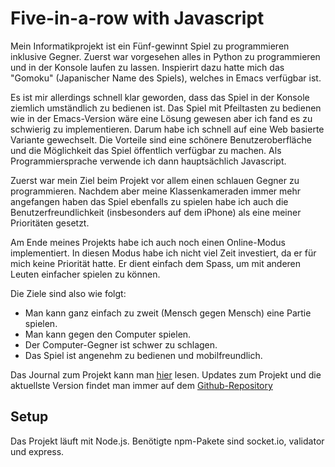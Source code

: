 # Five-in-a-row with Javascript
Mein Informatikprojekt ist ein Fünf-gewinnt Spiel zu programmieren inklusive Gegner.
Zuerst war vorgesehen alles in Python zu programmieren und in der Konsole laufen zu lassen.
Inspierirt dazu hatte mich das "Gomoku" (Japanischer Name des Spiels), welches in Emacs verfügbar ist.

Es ist mir allerdings schnell klar geworden, dass das Spiel in der Konsole ziemlich umständlich zu bedienen ist. Das Spiel mit Pfeiltasten zu bedienen wie in der Emacs-Version wäre eine Lösung gewesen aber ich fand es zu schwierig zu implementieren. 
Darum habe ich schnell auf eine Web basierte Variante gewechselt. Die Vorteile sind eine schönere Benutzeroberfläche und die Möglichkeit das Spiel öffentlich verfügbar zu machen. Als Programmiersprache verwende ich dann hauptsächlich Javascript.

Zuerst war mein Ziel beim Projekt vor allem einen schlauen Gegner zu programmieren.
Nachdem aber meine Klassenkameraden immer mehr angefangen haben das Spiel ebenfalls zu spielen habe ich auch die Benutzerfreundlichkeit (insbesonders auf dem iPhone) als eine meiner Prioritäten gesetzt.

Am Ende meines Projekts habe ich auch noch einen Online-Modus implementiert. In diesen Modus habe ich nicht viel Zeit investiert, da er für mich keine Priorität hatte. Er dient einfach dem Spass, um mit anderen Leuten einfacher spielen zu können.

Die Ziele sind also wie folgt:

- Man kann ganz einfach zu zweit (Mensch gegen Mensch) eine Partie spielen.
- Man kann gegen den Computer spielen.
- Der Computer-Gegner ist schwer zu schlagen.
- Das Spiel ist angenehm zu bedienen und mobilfreundlich.


Das Journal zum Projekt kann man [hier](journal.md) lesen.
Updates zum Projekt und die aktuellste Version findet man immer auf dem [Github-Repository](https://github.com/jotron/gomoku)

## Setup

Das Projekt läuft mit Node.js. Benötigte npm-Pakete sind socket.io, validator und express.
